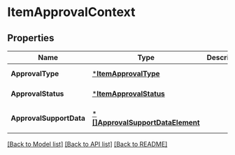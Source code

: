 # ItemApprovalContext

## Properties
Name | Type | Description | Notes
------------ | ------------- | ------------- | -------------
**ApprovalType** | [***ItemApprovalType**](ItemApprovalType.md) |  | [default to null]
**ApprovalStatus** | [***ItemApprovalStatus**](ItemApprovalStatus.md) |  | [default to null]
**ApprovalSupportData** | [***[]ApprovalSupportDataElement**](array.md) |  | [optional] [default to null]

[[Back to Model list]](../README.md#documentation-for-models) [[Back to API list]](../README.md#documentation-for-api-endpoints) [[Back to README]](../README.md)

